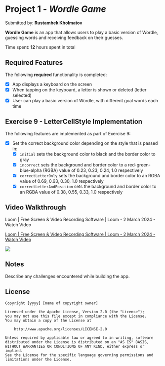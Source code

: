 # Project 1 - *Wordle Game*

Submitted by: **Rustambek Kholmatov**

**Wordle Game** is an app that allows users to play a basic version of Wordle, guessing words and receiving feedback on their guesses.

Time spent: **12** hours spent in total

## Required Features

The following **required** functionality is completed:

- [X] App displays a keyboard on the screen
- [X] When tapping on the keyboard, a letter is shown or deleted (letter selected)
- [X] User can play a basic version of Wordle, with different goal words each time

## Exercise 9 - LetterCellStyle Implementation

The following features are implemented as part of Exercise 9:

- [X] Set the correct background color depending on the style that is passed in:
  - [X] `initial` sets the background color to black and the border color to gray
  - [X] `incorrect` sets the background and border color to a red-green-blue-alpha (RGBA) value of 0.23, 0.23, 0.24, 1.0 respectively
  - [X] `correctLetterOnly` sets the background and border color to an RGBA value of 0.69, 0.63, 0.30, 1.0 respectively
  - [X] `correctLetterAndPosition` sets the background and border color to an RGBA value of 0.38, 0.55, 0.33, 1.0 respectively

## Video Walkthrough

Loom | Free Screen & Video Recording Software | Loom - 2 March 2024 - Watch Video

<div>
    <a href="https://www.loom.com/share/9f9923e137034fb8a9780105177bae12">
      <p>Loom | Free Screen & Video Recording Software | Loom - 2 March 2024 - Watch Video</p>
    </a>
    <a href="https://www.loom.com/share/9f9923e137034fb8a9780105177bae12">
      <img style="max-width:300px;" src="https://cdn.loom.com/sessions/thumbnails/9f9923e137034fb8a9780105177bae12-with-play.gif">
    </a>
  </div>



## Notes

Describe any challenges encountered while building the app.

## License

    Copyright [yyyy] [name of copyright owner]

    Licensed under the Apache License, Version 2.0 (the "License");
    you may not use this file except in compliance with the License.
    You may obtain a copy of the License at

        http://www.apache.org/licenses/LICENSE-2.0

    Unless required by applicable law or agreed to in writing, software
    distributed under the License is distributed on an "AS IS" BASIS,
    WITHOUT WARRANTIES OR CONDITIONS OF ANY KIND, either express or implied.
    See the License for the specific language governing permissions and
    limitations under the License.
